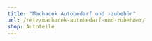 ```yaml
---
title: "Machacek Autobedarf und -zubehör"
url: /retz/machacek-autobedarf-und-zubehoer/
shop: Autoteile
---
```

